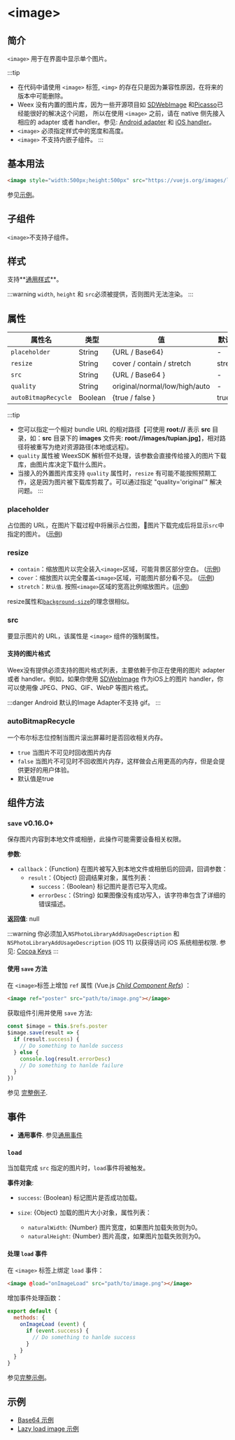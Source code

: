 # &lt;image&gt;

## 简介

`<image>` 用于在界面中显示单个图片。

:::tip
* 在代码中请使用 `<image>` 标签, `<img>` 的存在只是因为兼容性原因，在将来的版本中可能删除。
* Weex 没有内置的图片库，因为一些开源项目如 [SDWebImage](https://github.com/rs/SDWebImage) 和[Picasso](https://github.com/square/picasso)已经能很好的解决这个问题， 所以在使用 `<image>` 之前，请在 native 侧先接入相应的 adapter 或者 handler。参见: [Android adapter](../api/android-apis.html) 和 [iOS handler](../api/ios-apis.html)。
* `<image>` 必须指定样式中的宽度和高度。
* `<image>` 不支持内嵌子组件。
:::

## 基本用法
```html
<image style="width:500px;height:500px" src="https://vuejs.org/images/logo.png"></image>
```

参见[示例](http://dotwe.org/vue/00f4b68b3a86360df1f38728fd0b4a1f)。

## 子组件
`<image>`不支持子组件。

## 样式
支持**[通用样式](../styles/common-styles.html)**。

:::warning
`width`, `height` 和 `src`必须被提供，否则图片无法渲染。
:::

## 属性

| 属性名               | 类型   | 值                          | 默认值   |
| ------------------- | ------ | -------------------------- | ------- |
| `placeholder`       | String | {URL / Base64}             | -       |
| `resize`            | String | cover / contain / stretch  | stretch |
| `src`               | String | {URL / Base64 }            | -       |
| `quality`           | String | original/normal/low/high/auto | - |
| `autoBitmapRecycle`  <Badge text="Android" type="warning"/> | Boolean| {true / false }            | true    |

:::tip
* 您可以指定一个相对 bundle URL 的相对路径【<Stis style="display:inline;font-size:inherit">可使用 <strong>root://</strong> 表示 <strong>src</strong> 目录，如：<strong>src</strong> 目录下的 <strong>images</strong> 文件夹: <strong>root://images/tupian.jpg</strong></Stis>】，相对路径将被重写为绝对资源路径(本地或远程)。
* `quality` 属性被 WeexSDK 解析但不处理，该参数会直接传给接入的图片下载库，由图片库决定下载什么图片。
* 当接入的外置图片库支持 `quality` 属性时，`resize` 有可能不能按照预期工作，这是因为图片被下载库剪裁了。可以通过指定 "quality='original'" 解决问题。
:::

### placeholder

占位图的 URL，在图片下载过程中将展示占位图，图片下载完成后将显示`src`中指定的图片。 ([示例](http://dotwe.org/vue/712ef102fc5e073b6c7e3b701545681c))

### resize

- `contain`：缩放图片以完全装入`<image>`区域，可能背景区部分空白。 ([示例](http://dotwe.org/vue/89be94dcd1fec73b77246ec46c678914))
- `cover`：缩放图片以完全覆盖`<image>`区域，可能图片部分看不见。 ([示例](http://dotwe.org/vue/f38e311d2e6b2af87f0a65a8f37d9490))
- `stretch`：`默认值`. 按照`<image>`区域的宽高比例缩放图片。([示例](http://dotwe.org/vue/f38e311d2e6b2af87f0a65a8f37d9490))

resize属性和[`background-size`](https://developer.mozilla.org/en-US/docs/Web/CSS/background-size)的理念很相似。

### src

要显示图片的 URL，该属性是 `<image>` 组件的强制属性。

#### 支持的图片格式

Weex没有提供必须支持的图片格式列表，主要依赖于你正在使用的图片 adapter 或者 handler。例如，如果你使用 [SDWebImage](https://github.com/rs/SDWebImage#supported-image-formats) 作为iOS上的图片 handler，你可以使用像 JPEG、PNG、GIF、WebP 等图片格式。

:::danger
Android 默认的Image Adapter不支持 gif。
:::

### autoBitmapRecycle
一个布尔标志位控制当图片滚出屏幕时是否回收相关内存。

* `true` 当图片不可见时回收图片内存
* `false` 当图片不可见时不回收图片内存，这样做会占用更高的内存，但是会提供更好的用户体验。
* 默认值是true

## 组件方法

### `save` <span class="api-version">v0.16.0+</span>

保存图片内容到本地文件或相册，此操作可能需要设备相关权限。

**参数**:

* `callback`：{Function} 在图片被写入到本地文件或相册后的回调，回调参数：
  * `result`：{Object} 回调结果对象，属性列表：
    * `success`：{Boolean} 标记图片是否已写入完成。
    * `errorDesc`：{String} 如果图像没有成功写入，该字符串包含了详细的错误描述。

**返回值**: null

:::warning
你必须加入`NSPhotoLibraryAddUsageDescription` 和 `NSPhotoLibraryAddUsageDescription` (iOS 11) 以获得访问 iOS 系统相册权限. 参见: [Cocoa Keys](https://developer.apple.com/library/content/documentation/General/Reference/InfoPlistKeyReference/Articles/CocoaKeys.html)
:::


#### 使用 `save` 方法

在 `<image>`标签上增加 `ref` 属性 (Vue.js *[Child Component Refs](https://vuejs.org/v2/guide/components.html#Child-Component-Refs)*) ：

```html
<image ref="poster" src="path/to/image.png"></image>
```

获取组件引用并使用 `save` 方法:

```js
const $image = this.$refs.poster
$image.save(result => {
  if (result.success) {
    // Do something to hanlde success
  } else {
    console.log(result.errorDesc)
    // Do something to hanlde failure
  }
})
```

参见 [完整例子](http://dotwe.org/vue/fadcd44a7031943ff0feaaf1895df414).

## 事件

* **通用事件**. 参见[通用事件](../events/common-events.html)

### `load`

当加载完成 `src` 指定的图片时，`load`事件将被触发。

**事件对象**:

- `success`: {Boolean} 标记图片是否成功加载。


- `size`: {Object} 加载的图片大小对象，属性列表：
  - `naturalWidth`: {Number} 图片宽度，如果图片加载失败则为0。
  - `naturalHeight`: {Number} 图片高度，如果图片加载失败则为0。

#### 处理 `load` 事件

在 `<image>` 标签上绑定 `load` 事件：

```html
<image @load="onImageLoad" src="path/to/image.png"></image>
```

增加事件处理函数：

```js
export default {
  methods: {
    onImageLoad (event) {
      if (event.success) {
        // Do something to hanlde success
      }
    }
  }
}
```

参见[完整示例](http://dotwe.org/vue/94de9307517240dec066d2ea57fe54a0)。

## 示例

* [Base64 示例](http://dotwe.org/vue/ba477790c85ea12bbf7ad3a5f0885b5c)
* [Lazy load image 示例](http://dotwe.org/vue/b0b146e4e6fa4890f800e18cb950f803)
